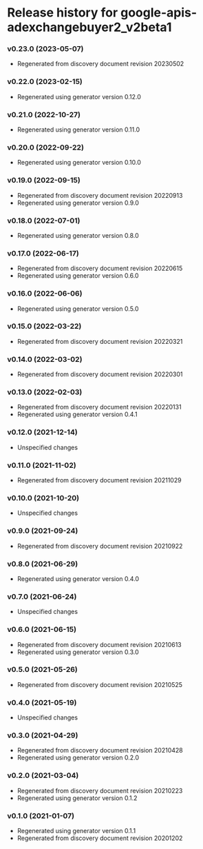 # Release history for google-apis-adexchangebuyer2_v2beta1

### v0.23.0 (2023-05-07)

* Regenerated from discovery document revision 20230502

### v0.22.0 (2023-02-15)

* Regenerated using generator version 0.12.0

### v0.21.0 (2022-10-27)

* Regenerated using generator version 0.11.0

### v0.20.0 (2022-09-22)

* Regenerated using generator version 0.10.0

### v0.19.0 (2022-09-15)

* Regenerated from discovery document revision 20220913
* Regenerated using generator version 0.9.0

### v0.18.0 (2022-07-01)

* Regenerated using generator version 0.8.0

### v0.17.0 (2022-06-17)

* Regenerated from discovery document revision 20220615
* Regenerated using generator version 0.6.0

### v0.16.0 (2022-06-06)

* Regenerated using generator version 0.5.0

### v0.15.0 (2022-03-22)

* Regenerated from discovery document revision 20220321

### v0.14.0 (2022-03-02)

* Regenerated from discovery document revision 20220301

### v0.13.0 (2022-02-03)

* Regenerated from discovery document revision 20220131
* Regenerated using generator version 0.4.1

### v0.12.0 (2021-12-14)

* Unspecified changes

### v0.11.0 (2021-11-02)

* Regenerated from discovery document revision 20211029

### v0.10.0 (2021-10-20)

* Unspecified changes

### v0.9.0 (2021-09-24)

* Regenerated from discovery document revision 20210922

### v0.8.0 (2021-06-29)

* Regenerated using generator version 0.4.0

### v0.7.0 (2021-06-24)

* Unspecified changes

### v0.6.0 (2021-06-15)

* Regenerated from discovery document revision 20210613
* Regenerated using generator version 0.3.0

### v0.5.0 (2021-05-26)

* Regenerated from discovery document revision 20210525

### v0.4.0 (2021-05-19)

* Unspecified changes

### v0.3.0 (2021-04-29)

* Regenerated from discovery document revision 20210428
* Regenerated using generator version 0.2.0

### v0.2.0 (2021-03-04)

* Regenerated from discovery document revision 20210223
* Regenerated using generator version 0.1.2

### v0.1.0 (2021-01-07)

* Regenerated using generator version 0.1.1
* Regenerated from discovery document revision 20201202

